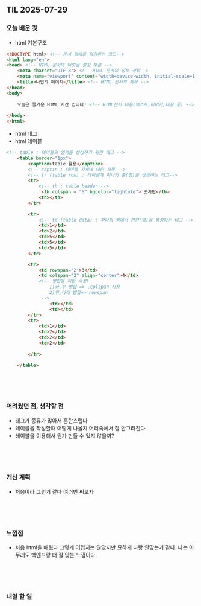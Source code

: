 ## TIL 2025-07-29

### 오늘 배운 것
- html 기본구조

```html
<!DOCTYPE html> <!-- 문서 형태를 정의하는 코드-->
<html lang="en">
<head> <!-- HTML 문서의 머릿글 절정 부분 -->
    <meta charset="UTF-8"> <!-- HTML 문서의 정보 정의-->
    <meta name="viewport" content="width=device-width, initial-scale=1.0">
    <title>나만의 페이지</title> <!-- HTML 문서의 제목 -->
</head>
<body>
    
    오늘은 즐거운 HTML 시간 입니다! <!-- HTML문서 내용(텍스트,이미지,내용 등) -->
    
</body>
</html>
```

- html 태그
- html 테이블
```html
<!-- table : 테이블의 영역을 생성하기 위한 태그 -->
    <table border="1px">
        <caption>table 활용</caption>
        <!-- captin : 테이블 자체에 대한 제목 -->
        <!-- tr (table row) : 테이블에 하나의 줄(행)을 생성하는 태그-->
        <tr>
            <!-- th : table header -->
             <th colspan = "5" bgcolor="lightule"> 숫자판</th>
            <th></th>
        </tr>
        
        <tr>
            <!-- td (table data) : 하나의 행에서 한칸(열)을 생성하는 태그 -->
            <td>1</td>
            <td>2</td>
            <td>5</td>
            <td>5</td>
            <td>5</td>
        </tr>

        <tr>
            <td rowspan="2">3</td>
            <td colspan="2" align="center">4</td>
            <!-- 병합을 위한 속성!
                1)좌,우 병합 => ,colspan 사용
                2)위,아래 병합=> rowspan
             -->
                <td></td>
                <td></td>
        </tr>
        <tr>
            <td>1</td>
            <td>2</td>
            <td>2</td>
            <td>2</td>
            
        </tr>

    </table>
```


<br/>
<br/>
<br/>

### 어려웠던 점, 생각할 점
- 태그가 종류가 많아서 혼란스럽다
- 테이블을 작성할때 어떻게 나올지 머리속에서 잘 안그려진다
- 테이블을 이용해서 뭔가 만들 수 있지 않을까?

<br/>
<br/>
<br/>

### 개선 계획
- 처음이라 그런거 같다 여러번 써보자

<br/>
<br/>
<br/>

### 느낌점
- 처음 html을 배웠다 그렇게 어렵지는 않았지만 묘하게 나랑 안맞는거 같다. 나는 아무래도 백엔드랑 더 잘 맞는 느낌이다.

<br/>
<br/>
<br/>

### 내일 할 일
